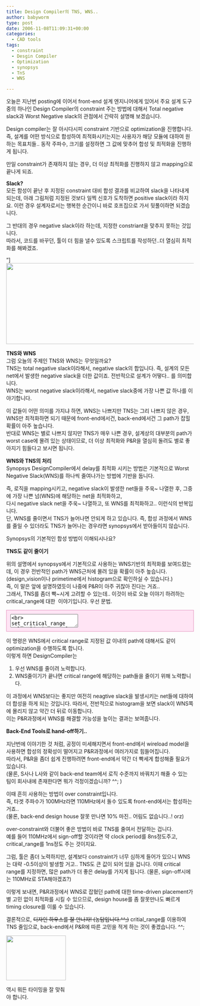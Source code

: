 ```yaml
---
title: Design Compiler의 TNS, WNS..
author: babyworm
type: post
date: 2006-11-08T11:09:31+00:00
categories:
  - CAD tools
tags:
  - constraint
  - Desgin Compiler
  - Optimization
  - synopsys
  - TnS
  - WNS

---
```

오늘은 지난번 posting에 이어서 front-end 설계 엔지니어에게 있어서 주요 설계 도구중의 하나인 Design Compiler의 constraint 주는 방법에 대해서 Total negative slack과 Worst Negative slack의 관점에서 간략히 설명해 보겠습니다. 

Design compiler는 잘 아시다시피 constraint 기반으로 optimization을 진행합니다.<br>
즉, 설계를 어떤 방식으로 합성하여 최적화시키는지는 사용자가 해당 모듈에 대하여 원하는 목표치들.. 동작 주파수, 크기를 설정하면 그 값에 맞추어 합성 및 최적화을 진행하게 됩니다. 

만일 constraint가 존재하지 않는 경우, 더 이상 최적화를 진행하지 않고 mapping으로 끝나게 되죠.

**Slack?**<br>
모든 함성이 끝난 후 지정된 constraint 대비 합성 결과를 비교하여 slack을 나타내게 되는데, 아래 그림처럼 지정된 것보다 일찍 신호가 도착하면 positive slack이라 하지요. 이런 경우 설계자로서는 행복한 순간이니 바로 호프집으로 가서 뒷풀이하면 되겠습니다. 

그 반대의 경우 negative slack이라 하는데, 지정한 constriant을 맞추지 못하는 것입니다.<br>
따라서, 코드를 바꾸던, 툴이 더 힘을 낼수 있도록 스크립트를 작성하던..더 열심히 최적화를 해봐겠죠.

”]<img loading="lazy" decoding="async" src="https://i0.wp.com/babyworm.net/wordpress/wp-content/uploads/1/cfile27.uf.19502D484D6A7AB309588B.gif?resize=600%2C217" width="600" height="217" alt="" data-recalc-dims="1" />

**TNS와 WNS**<br>
그럼 오늘의 주제인 TNS와 WNS는 무엇일까요?<br>
TNS는 total negative slack이라해서, negative slack의 합입니다. 즉, 설계의 모든 net에서 발생한 negative slack을 더한 값이죠. 전반적으로 설계가 어떻다.. 를 의미합니다.<br>
WNS는 worst negative slack이라해서, negative slack중에 가장 나쁜 값 하나를 이야기합니다. 

이 값들이 어떤 의미를 가지냐 하면, WNS는 나쁘지만 TNS는 그리 나쁘지 않은 경우, WNS만 최적화하면 되기 때문에 front-end에서건, back-end에서건 그 path가 잡힐 확률이 아주 높습니다.<br>
반대로 WNS는 별로 나쁘지 않지만 TNS가 매우 나쁜 경우, 설계상의 대부분의 path가 worst case에 몰려 있는 상태이므로, 더 이상 최적화와 P&R을 열심히 돌려도 별로 좋아지기 힘들다고 보시면 됩니다. 

**WNS와 TNS의 처리**<br>
Synopsys DesignCompiler에서 delay를 최적화 시키는 방법은 기본적으로 Worst Negative Slack(WNS)를 하나씩 줄여나가는 방법에 기반을 둡니다. 

즉, 로직을 mapping시키고, negative slack이 발생한 net들을 주욱~ 나열한 후, 그중에 가장 나쁜 넘(WNS)에 해당하는 net을 최적화하고,<br>
다시 negative slack net을 주욱~ 나열하고, 또 WNS를 최적화하고.. 이런식의 반복입니다.<br>
단, WNS를 줄이면서 TNS가 늘어나면 안되게 하고 있습니다. 즉, 합성 과정에서 WNS를 줄일 수 있더라도 TNS가 늘어나는 경우라면 synopsys에서 받아들이지 않습니다. 

Synopsys의 기본적인 합성 방법이 이해되시나요?

**TNS도 같이 줄이기**

위의 설명에서 synopsys에서 기본적으로 사용하는 WNS기반의 최적화를 보여드렸는데, 이 경우 전반적인 path가 WNS근처에 몰려 있을 확률이 아주 높습니다. (design_vision이나 primetime에서 histogram으로 확인하실 수 있습니다.)<br>
즉, 이 말은 앞에 설명하였듯이 나중에 P&R이 아주 귀찮아 진다는 거죠..<br>
그래서, TNS를 좀더 빡~시게 고려할 수 있는데.. 이것이 바로 오늘 이야기 하려하는 critical_range에 대한  이야기입니다. 우선 문법.

<div style="BORDER-RIGHT: #e38fbc 1px solid; PADDING-RIGHT: 10px; BORDER-TOP: #e38fbc 1px solid; PADDING-LEFT: 10px; PADDING-BOTTOM: 10px; BORDER-LEFT: #e38fbc 1px solid; PADDING-TOP: 10px; BORDER-BOTTOM: #e38fbc 1px solid; BACKGROUND-COLOR: #ffe4f4">
  <textarea name="code" class="c++"><br> set_critical_range value [design_name]<br> eg) set_critial_range 0.5 *<br> </textarea>
</div>

이 명령은 WNS에서 critical range로 지정된 값 이내의 path에 대해서도 같이 optimization을 수행하도록 합니다.<br>
이렇게 하면 DesignCompiler는

1) 우선 WNS를 줄이려 노력합니다.<br>
2) WNS줄이기가 끝나면 critical range에 해당하는 path들을 줄이기 위해 노력합니다. 

이 과정에서 WNS보다는 좋지만 여전히 neagtive slack을 발생시키는 net들에 대하여 더 합성을 하게 되는 것입니다. 따라서, 전반적으로 histogram을 보면 slack이 WNS쪽에 몰리지 않고 약간 더 뒤로 이동합니다.<br>
이는 P&R과정에서 WNS를 해결할 가능성을 높이는 결과는 보여줍니다. 

**Back-End Tools로 hand-off하기..**

지난번에 이야기한 것 처럼, 공정이 미세해지면서 front-end에서 wireload model을 사용하면 합성의 정확성이 떨어지고 P&R과정에서 여러가지로 힘들어집니다.<br>
따라서, P&R을 좀더 쉽게 진행하려면 front-end에서 약간 더 빡세게 합성해줄 필요가 있습니다.<br>
(물론, S사나 L사와 같이 back-end team에서 로직 수준까지 바꿔치기 해줄 수 있는 팀이 회사내에 존재한다면 뭐가 걱정이겠습니까? ^^; )

이때 흔히 사용하는 방법이 over constraint입니다.<br>
즉, 타겟 주파수가 100MHz라면 110MHz에서 돌수 있도록 front-end에서는 합성하는 거죠..<br>
(물론, back-end design house 잘못 만나면 10% 마진.. 어림도 없습니다..! orz)

over-constraint와 더불어 좋은 방법이 바로 TNS를 줄여서 전달하는 겁니다.<br>
예를 들어 110MHz에서 sign-off할 것이라면 약 clock period를 8ns정도주고, critical_range를 1ns정도 주는 것이지요.

그럼, 툴은 좀더 노력하지만, 설계보다 constraint가 너무 심하게 들어가 있으니 WNS는 대략 -0.5이상이 발생할 거고.. TNS도 큰 값이 되어 있을 겁니다. 이때 critical range를 지정하면, 많은 path가 더 좋은 delay를 가지게 됩니다. (물론, sign-off시에는 110MHz로 STA해야겠죠?)

이렇게 보내면, P&R과정에서 WNS로 잡혔던 path에 대한 time-driven placement가 별 고민 없이 최적화를 시킬 수 있으므로, design house를 좀 잘못만나도 빠르게 timing closure를 이룰 수 있습니다. 

결론적으로, <del>디자인 하우스를 잘 만나자! (농담입니다.^^;)</del> critial_range를 이용하여 TNS 줄임으로, back-end에서 P&R에 따른 고민을 적게 하는 것이 좋겠습니다. ^^;

<div style="width: 170px" class="wp-caption aligncenter">
  <img loading="lazy" decoding="async" src="https://i0.wp.com/babyworm.net/wordpress/wp-content/uploads/1/cfile22.uf.190ECF554D6A7AB306D7BD.gif?resize=160%2C120" width="160" height="120" alt="" data-recalc-dims="1" />
  
  <p class="wp-caption-text">
    역시 뭐든 타이밍을 잘 맞춰야 합니다.

</div>
